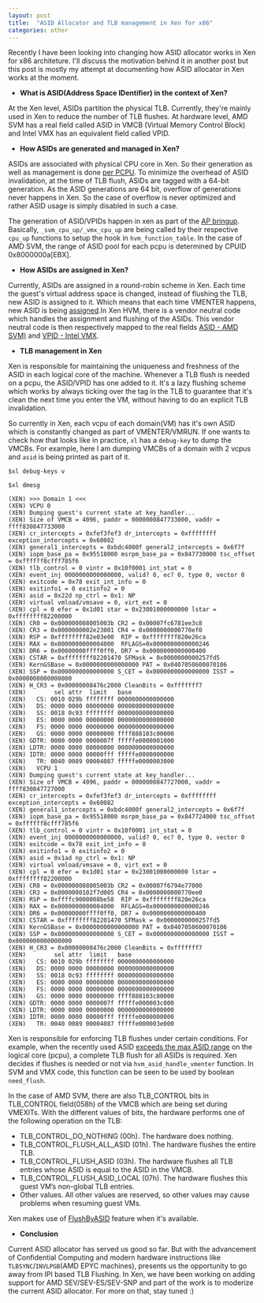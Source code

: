 ```yaml
---
layout: post
title:  "ASID Allocator and TLB management in Xen for x86"
categories: other
---
```

Recently I have been looking into changing how ASID allocator works in Xen for x86 architeture. I'll discuss
the motivation behind it in another post but this post is mostly my attempt at documenting how ASID allocator
in Xen works at the moment.

- **What is ASID(Address Space IDentifier) in the context of Xen?**

At the Xen level, ASIDs partition the physical TLB. Currently, they're mainly used in Xen to reduce the number
of TLB flushes. At hardware level, AMD SVM has a real field called ASID in VMCB (Virtual Memory Control Block)
and Intel VMX has an equivalent field called VPID.

- **How ASIDs are generated and managed in Xen?**

ASIDs are associated with physical CPU core in Xen. So their generation as well as management is done [per PCPU](https://elixir.bootlin.com/xen/latest/source/xen/arch/x86/hvm/asid.c#L49).
To minimize the overhead of ASID invalidation, at the time of TLB flush, ASIDs are tagged with a 64-bit
generation. As the ASID generations are 64 bit, overflow of generations never happens in Xen. So the case of overflow is
never optimized and rather ASID usage is simply disabled in such a case.

The generation of ASID/VPIDs happen in xen as part of the [AP bringup](https://elixir.bootlin.com/xen/latest/source/xen/arch/x86/smpboot.c#L204).
Basically, `_svm_cpu_up/_vmx_cpu_up` are being called by their respective `cpu_up` functions to setup the hook
in `hvm_function_table`.  In the case of AMD SVM, the range of ASID pool for each pcpu is determined by CPUID 0x8000000a[EBX].

- **How ASIDs are assigned in Xen?**

Currently, ASIDs are assigned in a round-robin scheme in Xen. Each time the guest's virtual address space is
changed, instead of flushing the TLB, new ASID is assigned to it. Which means that each time VMENTER happens,
new ASID is being [assigned](https://elixir.bootlin.com/xen/latest/source/xen/arch/x86/hvm/asid.c#L126).In Xen
HVM, there is a vendor neutral code which handles the assignment and flushing of the ASIDs. This vendor neutral
code is then respectively mapped to the real fields [ASID - AMD SVM)](https://elixir.bootlin.com/xen/latest/source/xen/arch/x86/hvm/svm/asid.c#L47)
and [VPID - Intel VMX](https://elixir.bootlin.com/xen/latest/source/xen/arch/x86/hvm/vmx/vmx.c#L4874).

- **TLB management in Xen**

Xen is responsible for maintaining the uniqueness and freshness of the ASID in each logical core of the machine.
Whenever a TLB flush is needed on a pcpu, the ASID/VPID has one added to it. It's a lazy flushing scheme which
works by always ticking over the tag in the TLB to guarantee that it's clean the next time you enter the VM,
without having to do an explicit TLB invalidation.

So currently in Xen, each vcpu of each domain(VM) has it's own ASID which is constantly changed as part of
VMENTER/VMRUN. If one wants to check how that looks like in practice, `xl` has a `debug-key` to dump the VMCBs. For
example, here I am dumping VMCBs of a domain with 2 vcpus and `asid` is being printed as part of it.

`$xl debug-keys v`

`$xl dmesg`
```
(XEN) >>> Domain 1 <<<
(XEN) VCPU 0
(XEN) Dumping guest's current state at key_handler...
(XEN) Size of VMCB = 4096, paddr = 0000000847733000, vaddr = ffff830847733000
(XEN) cr_intercepts = 0xfef3fef3 dr_intercepts = 0xffffffff exception_intercepts = 0x60082
(XEN) general1_intercepts = 0xbdc4000f general2_intercepts = 0x6f7f
(XEN) iopm_base_pa = 0x95518000 msrpm_base_pa = 0x847730000 tsc_offset = 0xffffff8cfff785f6
(XEN) tlb_control = 0 vintr = 0x10f0001 int_stat = 0
(XEN) event_inj 0000000000000000, valid? 0, ec? 0, type 0, vector 0
(XEN) exitcode = 0x78 exit_int_info = 0
(XEN) exitinfo1 = 0 exitinfo2 = 0
(XEN) asid = 0x22d np_ctrl = 0x1: NP
(XEN) virtual vmload/vmsave = 0, virt_ext = 0
(XEN) cpl = 0 efer = 0x1d01 star = 0x23001000000000 lstar = 0xffffffff82200000
(XEN) CR0 = 0x000000008005003b CR2 = 0x00007fc6781ee3c8
(XEN) CR3 = 0x0000000002e23001 CR4 = 0x0000000000770ef0
(XEN) RSP = 0xffffffff82e03e00  RIP = 0xffffffff820e26ca
(XEN) RAX = 0x0000000000004000  RFLAGS=0x0000000000000246
(XEN) DR6 = 0x00000000ffff0ff0, DR7 = 0x0000000000000400
(XEN) CSTAR = 0xffffffff82201470 SFMask = 0x0000000000257fd5
(XEN) KernGSBase = 0x0000000000000000 PAT = 0x0407050600070106
(XEN) SSP = 0x0000000000000000 S_CET = 0x0000000000000000 ISST = 0x0000000000000000
(XEN) H_CR3 = 0x00000008476c2000 CleanBits = 0xfffffff7
(XEN)        sel attr  limit   base
(XEN)   CS: 0010 029b ffffffff 0000000000000000
(XEN)   DS: 0000 0000 00000000 0000000000000000
(XEN)   SS: 0018 0c93 ffffffff 0000000000000000
(XEN)   ES: 0000 0000 00000000 0000000000000000
(XEN)   FS: 0000 0000 00000000 0000000000000000
(XEN)   GS: 0000 0000 00000000 ffff888103c00000
(XEN) GDTR: 0000 0000 0000007f fffffe0000001000
(XEN) LDTR: 0000 0000 00000000 0000000000000000
(XEN) IDTR: 0000 0000 00000fff fffffe0000000000
(XEN)   TR: 0040 0089 00004087 fffffe0000003000
(XEN) 	VCPU 1
(XEN) Dumping guest's current state at key_handler...
(XEN) Size of VMCB = 4096, paddr = 0000000847727000, vaddr = ffff830847727000
(XEN) cr_intercepts = 0xfef3fef3 dr_intercepts = 0xffffffff exception_intercepts = 0x60082
(XEN) general1_intercepts = 0xbdc4000f general2_intercepts = 0x6f7f
(XEN) iopm_base_pa = 0x95518000 msrpm_base_pa = 0x847724000 tsc_offset = 0xffffff8cfff785f6
(XEN) tlb_control = 0 vintr = 0x10f0001 int_stat = 0
(XEN) event_inj 0000000000000000, valid? 0, ec? 0, type 0, vector 0
(XEN) exitcode = 0x78 exit_int_info = 0
(XEN) exitinfo1 = 0 exitinfo2 = 0
(XEN) asid = 0x1ad np_ctrl = 0x1: NP
(XEN) virtual vmload/vmsave = 0, virt_ext = 0
(XEN) cpl = 0 efer = 0x1d01 star = 0x23001000000000 lstar = 0xffffffff82200000
(XEN) CR0 = 0x000000008005003b CR2 = 0x00007f6794e77000
(XEN) CR3 = 0x0000000102f7d005 CR4 = 0x0000000000770ee0
(XEN) RSP = 0xffffc9000008be58  RIP = 0xffffffff820e26ca
(XEN) RAX = 0x0000000000004000  RFLAGS=0x0000000000000246
(XEN) DR6 = 0x00000000ffff0ff0, DR7 = 0x0000000000000400
(XEN) CSTAR = 0xffffffff82201470 SFMask = 0x0000000000257fd5
(XEN) KernGSBase = 0x0000000000000000 PAT = 0x0407050600070106
(XEN) SSP = 0x0000000000000000 S_CET = 0x0000000000000000 ISST = 0x0000000000000000
(XEN) H_CR3 = 0x00000008476c2000 CleanBits = 0xfffffff7
(XEN)        sel attr  limit   base
(XEN)   CS: 0010 029b ffffffff 0000000000000000
(XEN)   DS: 0000 0000 00000000 0000000000000000
(XEN)   SS: 0018 0c93 ffffffff 0000000000000000
(XEN)   ES: 0000 0000 00000000 0000000000000000
(XEN)   FS: 0000 0000 00000000 0000000000000000
(XEN)   GS: 0000 0000 00000000 ffff888103c80000
(XEN) GDTR: 0000 0000 0000007f fffffe000003c000
(XEN) LDTR: 0000 0000 00000000 0000000000000000
(XEN) IDTR: 0000 0000 00000fff fffffe0000000000
(XEN)   TR: 0040 0089 00004087 fffffe000003e000
```

Xen is responsible for enforcing TLB flushes under certain conditions. For example, when the
recently used ASID [exceeds the max ASID range](https://elixir.bootlin.com/xen/latest/source/xen/arch/x86/hvm/asid.c#L117)
on the logical core (pcpu), a complete TLB flush for all ASIDs is required. Xen decides if flushes is needed
or not via `hvm_asid_handle_vmenter` function. In SVM and VMX code, this function can be seen to be used
by boolean `need_flush`.

In the case of AMD SVM, there are also TLB_CONTROL bits in TLB_CONTROL field(058h) of the VMCB which are being
set during VMEXITs. With the different values of bits, the hardware performs one of the following operation
on the TLB:
  - TLB_CONTROL_DO_NOTHING (00h). The hardware does nothing.
  - TLB_CONTROL_FLUSH_ALL_ASID (01h). The hardware flushes the entire TLB.
  - TLB_CONTROL_FLUSH_ASID (03h). The hardware flushes all TLB entries whose ASID is equal to the ASID in the VMCB.
  - TLB_CONTROL_FLUSH_ASID_LOCAL (07h). The hardware flushes this guest VM’s non-global TLB entries.
  - Other values. All other values are reserved, so other values may cause problems when resuming guest VMs.

Xen makes use of [FlushByASID](https://elixir.bootlin.com/xen/latest/source/xen/arch/x86/hvm/svm/asid.c#L51)
feature when it's available.

- **Conclusion**

Current ASID allocator has served us good so far. But with the advancement of Confidential Computing and modern
hardware instructions like `TLBSYNC`/`INVLPGB`(AMD EPYC machines), presents us the opportunity to go away
from IPI based TLB Flushing. In Xen, we have been working on adding support for AMD SEV/SEV-ES/SEV-SNP and part
of the work is to moderize the current ASID allocator. For more on that, stay tuned :) 
